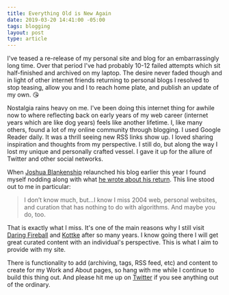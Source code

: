 ```yaml
---
title: Everything Old is New Again
date: 2019-03-20 14:41:00 -05:00
tags: blogging
layout: post
type: article
---
```


I've teased a re-release of my personal site and blog for an embarrassingly long time. Over that period I've had probably 10-12 failed attempts which sit half-finished and archived on my laptop. The desire never faded though and in light of other internet friends returning to personal blogs I resolved to stop teasing, allow you and I to reach home plate, and publish an update of my own. 😘

Nostalgia rains heavy on me. I've been doing this internet thing for awhile now to where reflecting back on early years of my web career (internet years which are like dog years) feels like another lifetime. I, like many others, found a lot of my online community through blogging. I used Google Reader daily. It was a thrill seeing new RSS links show up. I loved sharing inspiration and thoughts from my perspective. I still do, but along the way I lost my unique and personally crafted vessel. I gave it up for the allure of Twitter and other social networks.

When [Joshua Blankenship](https://joshuablankenship.com) relaunched his blog earlier this year I found myself nodding along with what [he wrote about his return](https://joshuablankenship.com/2019/02/22/let-sleeping-blogs-die-or-the-return-of-the-personal-website/). This line stood out to me in particular:

> I don’t know much, but...I know I miss 2004 web, personal websites, and curation that has nothing to do with algorithms. And maybe you do, too.

That is exactly what I miss. It's one of the main reasons why I still visit [Daring Fireball](https://daringfireball.net/) and [Kottke](https://kottke.org/) after so many years. I know going there I will get great curated content with an individual's perspective. This is what I aim to provide with my site.

There is functionality to add (archiving, tags, RSS feed, etc) and content to create for my Work and About pages, so hang with me while I continue to build this thing out. And please hit me up on [Twitter](https://twitter.com/philcoffman) if you see anything out of the ordinary. 

